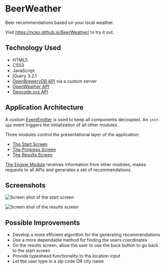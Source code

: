 # BeerWeather
Beer recommendations based on your local weather.

Visit https://ncko.github.io/BeerWeather/ to try it out.

## Technology Used
* HTML5
* CSS3
* JavaScript
* jQuery 3.2.1
* [OpenBreweryDB API](http://www.brewerydb.com/developers) via a custom server
* [OpenWeather API](http://openweathermap.org/api)
* [Geocode.xyz API](https://geocode.xyz/)

## Application Architecture
A custom [EventEmitter](https://github.com/ncko/BeerWeather/blob/master/js/event-emitter.js) is used to keep all components decoupled. An `init-app` event triggers the initialization of all other modules.

Three modules control the presentational layer of the application:
* [The Start Screen](https://github.com/ncko/BeerWeather/blob/master/js/start-screen.js)
* [The Progress Screen](https://github.com/ncko/BeerWeather/blob/master/js/progress-screen.js)
* [The Results Screen](https://github.com/ncko/BeerWeather/blob/master/js/results-screen.js)

[The Engine Module](https://github.com/ncko/BeerWeather/blob/master/js/engine.js) receives information from other modules, makes requests to all APIs and generates a set of recommendations.

## Screenshots
![Screen shot of the start screen](https://github.com/nicklolsen/BeerWeather/blob/redesign-v2/ProjectFiles/screenshot.start-screen.png "A screen shot of the starting screen")

![Screen shot of the results screen](https://github.com/nicklolsen/BeerWeather/blob/redesign-v2/ProjectFiles/screenshot.results-screen.png "A screen shot of the results screen")

## Possible Improvements
* Develop a more efficient algorithm for the generating recommendations
* Use a more dependable method for finding the users coordinates
* On the results screen, allow the user to use the back button to go back to the start screen
* Provide typeahead functionality to the location input
* Let the user type in a zip code OR city name

